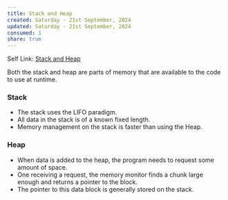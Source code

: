 ```yaml
---
title: Stack and Heap
created: Saturday - 21st September, 2024
updated: Saturday - 21st September, 2024
consumed: 1
share: true
---
```


Self Link: [Stack and Heap](Stack%20and%20Heap.md)

Both the stack and heap are parts of memory that are available to the code to use at runtime.

### Stack

* The stack uses the LIFO paradigm.
* All data in the stack is of a known fixed length.
* Memory management on the stack is faster than using the Heap.

### Heap

* When data is added to the heap, the program needs to request some amount of space.
* One receiving a request, the memory monitor finds a chunk large enough and returns a pointer to the block.
* The pointer to this data block is generally stored on the stack.
